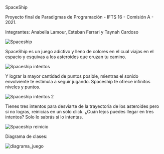 SpaceShip

Proyecto final de Paradigmas de Programación - IFTS 16 - Comisión A - 2021.

Integrantes: Anabella Lamour, Esteban Ferrari y Taynah Cardoso

![Spaceship](https://user-images.githubusercontent.com/70991004/146498364-3fe2da1f-b503-429d-942a-d708b7f85aa8.png)

SpaceShip es un juego adictivo y lleno de colores en el cual viajas en el espacio y esquivas a los asteroides que cruzan tu camino.


![Spaceship intentos](https://user-images.githubusercontent.com/70991004/146595251-38898df1-e494-4f32-9ca3-d561a4bd7431.png)

Y lograr la mayor cantidad de puntos posible, mientras el sonido envolviente te estimula a seguir jugando.
Spaceship te ofrece infinitos niveles y puntos. 

![Spaceship intentos 2](https://user-images.githubusercontent.com/70991004/146595575-7316f70e-2d72-43f3-a4e4-84afd2372d8f.png)

Tienes tres intentos para desviarte de la trayectoria de los asteroides pero si no logras, reinicias en un solo click.
¿Cuán lejos puedes llegar en tres intentos? Solo lo sabrás si lo intentas. 

![Spaceship reinicio](https://user-images.githubusercontent.com/70991004/146613318-2c4c7e0c-ac5a-4cdb-9d05-320d24f613f8.png)

Diagrama de clases:

![diagrama_juego](https://user-images.githubusercontent.com/70991004/146613515-df1f4e09-5216-4919-bc6b-b25b2be0cf7c.png)


